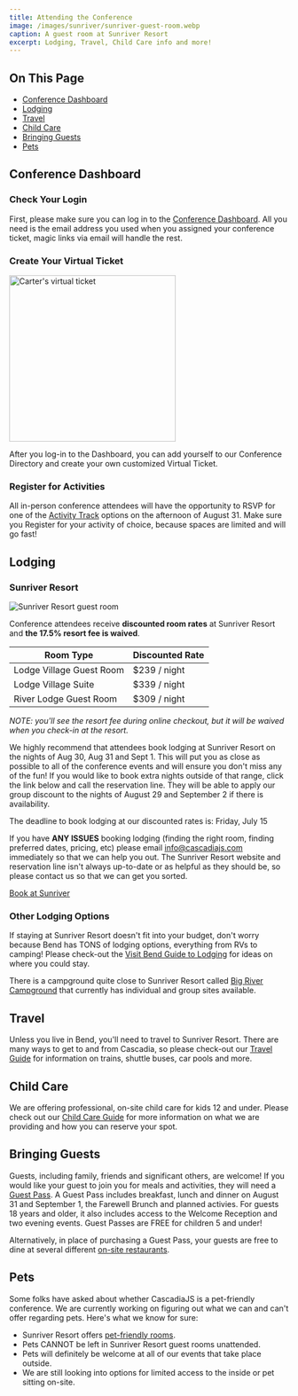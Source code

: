 ```yaml
---
title: Attending the Conference
image: /images/sunriver/sunriver-guest-room.webp
caption: A guest room at Sunriver Resort
excerpt: Lodging, Travel, Child Care info and more!
---
```

<div class="toc">
<h2>On This Page</h2>
    <ul>
        <li><a href="#conference-dashboard">Conference Dashboard</a></li>
        <li><a href="#lodging">Lodging</a></li>
        <li><a href="#travel">Travel</a></li>
        <li><a href="#child-care">Child Care</a></li>
        <li><a href="#bringing-guests">Bringing Guests</a></li>
        <li><a href="#pets">Pets</a></li>
    </ul>
</div>

## Conference Dashboard

### Check Your Login

First, please make sure you can log in to the <a target="_blank" href="/home/dashboard">Conference Dashboard</a>. All you need is the email address you used when you assigned your conference ticket, magic links via email will handle the rest.

### Create Your Virtual Ticket

<img src="https://begin-static-p6uw2-production.s3.us-west-2.amazonaws.com/dawn-jh5/ticket-1.png" alt="Carter's virtual ticket" width="300" />

After you log-in to the Dashboard, you can add yourself to our Conference Directory and create your own customized Virtual Ticket. 

### Register for Activities

All in-person conference attendees will have the opportunity to RSVP for one of the [Activity Track](/conference/activities) options on the afternoon of August 31. Make sure you Register for your activity of choice, because spaces are limited and will go fast!

## Lodging

### Sunriver Resort

![Sunriver Resort guest room](/images/sunriver/sunriver-guest-room.webp)

Conference attendees receive **discounted room rates** at Sunriver Resort and **the 17.5% resort fee is waived**. 

<table id="ticket-info">
    <thead>
        <tr><th>Room Type</th><th>Discounted Rate</th></tr>
    </thead>
    <tbody>
        <tr><td>Lodge Village Guest Room</td><td>$239 / night</td></tr>
        <tr><td>Lodge Village Suite</td><td>$339 / night</td></tr>
        <tr><td>River Lodge Guest Room</td><td>$309 / night</td></tr>
    </tbody>
</table>

*NOTE: you'll see the resort fee during online checkout, but it will be waived when you check-in at the resort.*

We highly recommend that attendees book lodging at Sunriver Resort on the nights of Aug 30, Aug 31 and Sept 1. This will put you as close as possible to all of the conference events and will ensure you don't miss any of the fun! If you would like to book extra nights outside of that range, click the link below and call the reservation line. They will be able to apply our group discount to the nights of August 29 and September 2 if there is availability.

The deadline to book lodging at our discounted rates is: <span class="highlight warning">Friday, July 15</span>

If you have **ANY ISSUES** booking lodging (finding the right room, finding preferred dates, pricing, etc) please email info@cascadiajs.com immediately so that we can help you out. The Sunriver Resort website and reservation line isn't always up-to-date or as helpful as they should be, so please contact us so that we can get you sorted.

<div class="cta"><a target="_blank" href="https://www.sunriverresort.com/group-stays/cascadia-js-2022">Book at Sunriver</a></div>

### Other Lodging Options

If staying at Sunriver Resort doesn't fit into your budget, don't worry because Bend has TONS of lodging options, everything from RVs to camping! Please check-out the [Visit Bend Guide to Lodging](https://www.visitbend.com/where-to-stay/) for ideas on where you could stay. 

There is a campground quite close to Sunriver Resort called [Big River Campground](https://www.fs.usda.gov/recarea/deschutes/recreation/recarea/?recid=38308&actid=29) that currently has individual and group sites available. 

## Travel

Unless you live in Bend, you'll need to travel to Sunriver Resort. There are many ways to get to and from Cascadia, so please check-out our [Travel Guide](/travel) for information on trains, shuttle buses, car pools and more.

## Child Care

We are offering professional, on-site child care for kids 12 and under. Please check out our [Child Care Guide](/conference/child-care) for more information on what we are providing and how you can reserve your spot.

## Bringing Guests

Guests, including family, friends and significant others, are welcome! If you would like your guest to join you for meals and activities, they will need a [Guest Pass](/tickets). A Guest Pass includes breakfast, lunch and dinner on August 31 and September 1, the Farewell Brunch and planned activies. For guests 18 years and older, it also includes access to the Welcome Reception and two evening events. Guest Passes are FREE for children 5 and under!

Alternatively, in place of purchasing a Guest Pass, your guests are free to dine at several different [on-site restaurants](https://www.sunriverresort.com/dining-eat-drink/food-and-drinks-overview). 


## Pets

Some folks have asked about whether CascadiaJS is a pet-friendly conference. We are currently working on figuring out what we can and can't offer regarding pets. Here's what we know for sure:

- Sunriver Resort offers [pet-friendly rooms](https://www.sunriverresort.com/hotel-and-vacation-rentals-overview/rooms-overview/pet-friendly-lodging-hotels-bend-central-oregon-activities).
- Pets CANNOT be left in Sunriver Resort guest rooms unattended.
- Pets will definitely be welcome at all of our events that take place outside.
- We are still looking into options for limited access to the inside or pet sitting on-site. 

